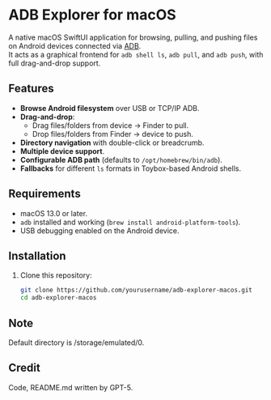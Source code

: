 # ADB Explorer for macOS

A native macOS SwiftUI application for browsing, pulling, and pushing files on Android devices connected via [ADB](https://developer.android.com/studio/command-line/adb).  
It acts as a graphical frontend for `adb shell ls`, `adb pull`, and `adb push`, with full drag-and-drop support.

## Features

- **Browse Android filesystem** over USB or TCP/IP ADB.
- **Drag-and-drop**:
  - Drag files/folders from device → Finder to pull.
  - Drop files/folders from Finder → device to push.
- **Directory navigation** with double-click or breadcrumb.
- **Multiple device support**.
- **Configurable ADB path** (defaults to `/opt/homebrew/bin/adb`).
- **Fallbacks** for different `ls` formats in Toybox-based Android shells.

## Requirements

- macOS 13.0 or later.
- `adb` installed and working (`brew install android-platform-tools`).
- USB debugging enabled on the Android device.

## Installation

1. Clone this repository:
   ```bash
   git clone https://github.com/yourusername/adb-explorer-macos.git
   cd adb-explorer-macos


## Note
Default directory is /storage/emulated/0.


## Credit
Code, README.md written by GPT-5.
